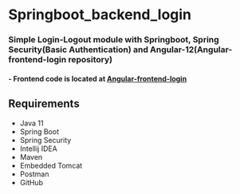# Springboot_backend_login
### Simple Login-Logout module with Springboot, Spring Security(Basic Authentication) and Angular-12(Angular-frontend-login repository)

#### - Frontend code is located at [Angular-frontend-login](https://github.com/NishanthKaparthi/Angular-frontend-login) 
## Requirements
- Java 11
- Spring Boot
- Spring Security
- Intellij IDEA
- Maven
- Embedded Tomcat
- Postman
- GitHub

